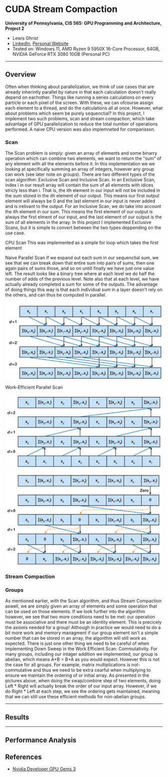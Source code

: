 CUDA Stream Compaction
======================

**University of Pennsylvania, CIS 565: GPU Programming and Architecture, Project 2**

* Lewis Ghrist  
* [LinkedIn](https://www.linkedin.com/in/lewis-ghrist-4b1b3728b/), [Personal Website](https://siwel-cg.github.io/siwel.cg_websiteV1/index.html#home)  
* Tested on: Windows 11, AMD Ryzen 9 5950X 16-Core Processor, 64GB, NVIDIA GeForce RTX 3080 10GB (Personal PC)

---

## Overview
Often when thinking about parallelization, we think of use cases that are already inherintly parallel by nature in that each calculation doesn't really depend on eachother. Things like running a series calculations on every particle or each pixel of the screen. With these, we can ofcourse assign each element to a thread, and do the calculations all at once. However, what about problems which seem be purely sequenctial? In this project, I implement two such problems, scan and stream compaction, which take advantage of GPU parallelization to reduce the total number of operations performed. A naive CPU version was also implemneted for comparisson.
### Scan
The Scan problem is simply: given an array of elements and some binarry operation which can combine two elements, we want to return the "sum" of any element with all the elements before it. In this implementation we we looking at specifically summing an array of integers, however any group can work (see later note on groups). There are two different types of the scan algorithm: Exclusive Scan and Inclusive Scan. In an Exclusive Scan, index i in our result array will contain the sum of all elements with idices stricly less than i. That is, the ith element in our input will not be included in the sum stored in the ith element of our output. This means our first output element will always be 0 and the last element in our input is never added and is irelivant to the output. For an Inclusive Scan, we do take into account the ith element in our sum. This means the first element of our output is always the first elment of our input, and the last element of our output is the sum of all elements in the array. In this project I implemented Exclusive Scans, but it is simple to convert between the two types deppending on the use case.

CPU Scan
This was implemented as a simple for loop which takes the first element

Naive Parallel Scan
If we expand out each sum in our sequenctial sum, we see that we can break down that entire sum into pairs of sums, then one again pairs of sums those, and so on untill finally we have just one value left. The result looks like a binary tree where at each level we do half the number of adds of the previous level. Note also that at each level, we have actually already completed a sum for some of the outputs. The advantage of doing things this way is that each individual sum in a layer doesn't rely on the others, and can thus be computed in parallel. 

![Naive Scan](img/NaiveScan_V1.png)

Work-Efficient Parallel Scan


![Up Sweep](img/UpSweep_V1.png)

![Down Sweep](img/DownSweep_V1.png)

### Stream Compaction

### Groups
As mentioned earlier, with the Scan algorithm, and thus Stream Compaction aswell, we are simply given an array of elements and some operation that can be used on those elements. If we look further into the algorithm however, we see that two more conditions need to be met: our operation must be associative and there must be an identity element. This is precicely the axioms needed for a group! Although in practice we would need to do a bit more work and memory managment if our group element isn't a simple number that can be stored in an array, the algorithm will still work as expected. There is just one other thing we need to be careful of when implementing Down Sweep in the Work Efficient Scan: Commutativity. For many groups, including our intager addition we implemented, our group is abelian, which means A+B = B+A as you would expect. However this is not the case for all groups. For example, matrix multiplications is not-commutative and thus we need to be extra cearful when multiplying to ensure we maintain the ordering of or initial array. As presented in the pictures above, when doing the swap/combine step of two elements, doing Left * Right will actually break the order of our input array. However, if we do Right * Left at each step, we see the ordering gets maintained, meaning that we can still use these efficient methods for non-abelian groups. 

---
## Results

--- 

## Performance Analysis

## References
- [Nvidia Developer GPU Gems 3 ](https://developer.nvidia.com/gpugems/gpugems3/part-vi-gpu-computing/chapter-39-parallel-prefix-sum-scan-cuda)
